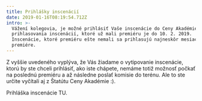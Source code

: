 ```yaml
---
title: Prihlášky inscenácií
date: 2019-01-16T08:19:54.712Z
intro: >-
  Vážení kolegovia, je možné prihlásiť Vaše inscenácie do Ceny Akadémie. Termín
  prihlasovania inscenácií, ktoré už mali premiéru je do 10. 2. 2019.
  Inscenácie, ktoré premiéru ešte nemali sa prihlasujú najneskôr mesiac po
  premiére.
---
```

Z vyššie uvedeného vyplýva, že Vás žiadame o vytipovanie inscenácie, ktorú by ste chceli prihlásiť, ako iste chápete, nemáme totiž možnosť počkať na poslednú premiéru a až následne poslať komisie do terénu. Ale to ste určite vyčítali aj z Štatútu Ceny Akadémie :).

Prihláška inscenácie TU.
